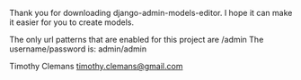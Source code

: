 Thank you for downloading django-admin-models-editor.
I hope it can make it easier for you to create models.

The only url patterns that are enabled for this project are /admin
The username/password is: admin/admin

Timothy Clemans
timothy.clemans@gmail.com